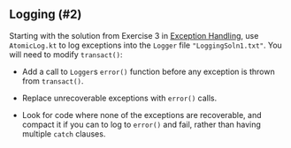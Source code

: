 ## Logging (#2)

Starting with the solution from Exercise 3 in [Exception
Handling](#exception-handling), use `AtomicLog.kt` to log exceptions into the
`Logger` file `"LoggingSoln1.txt"`. You will need to modify `transact()`:

- Add a call to `Logger`s `error()` function before any exception is thrown
  from `transact()`.

- Replace unrecoverable exceptions with `error()` calls.

- Look for code where none of the exceptions are recoverable, and compact it if
  you can to log to `error()` and fail, rather than having multiple `catch`
  clauses.